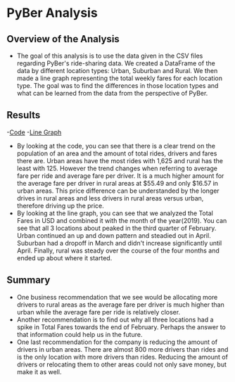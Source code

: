 # PyBer Analysis

## Overview of the Analysis
- The goal of this analysis is to use the data given in the CSV files regarding PyBer's ride-sharing data. We created a DataFrame of the data by different location types: Urban, Suburban and Rural. We then made a line graph representing the total weekly fares for each location type. The goal was to find the differences in those location types and what can be learned from the data from the perspective of PyBer.
## Results
-[Code](/PyBer_Challenge.ipynb)
-[Line Graph](/analysis/PyBer_fare_summary.png)

- By looking at the code, you can see that there is a clear trend on the population of an area and the amount of total rides, drivers and fares there are. Urban areas have the most rides with 1,625 and rural has the least with 125. However the trend changes when referring to average fare per ride and average fare per driver. It is a much higher amount for the average fare per driver in rural areas at $55.49 and only $16.57 in urban areas. This price difference can be understanded by the longer drives in rural areas and less drivers in rural areas versus urban, therefore driving up the price.
- By looking at the line graph, you can see that we analyzed the Total Fares in USD and combined it with the month of the year(2019). You can see that all 3 locations about peaked in the third quarter of February. Urban continued an up and down pattern and steadied out in April. Suburban had a dropoff in March and didn't increase significantly until April. Finally, rural was steady over the course of the four months and ended up about where it started.
## Summary
- One business recommendation that we see would be allocating more drivers to rural areas as the average fare per driver is much higher than urban while the average fare per ride is relatively closer.
- Another recommendation is to find out why all three locations had a spike in Total Fares towards the end of February. Perhaps the answer to that information could help us in the future.
- One last recommendation for the company is reducing the amount of drivers in urban areas. There are almost 800 more drivers than rides and is the only location with more drivers than rides. Reducing the amount of drivers or relocating them to other areas could not only save money, but make it as well.
